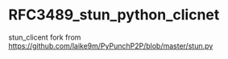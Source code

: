 # RFC3489_stun_python_clicnet
stun_clicent
fork from https://github.com/laike9m/PyPunchP2P/blob/master/stun.py
